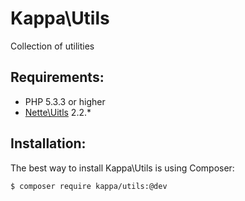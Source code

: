 # Kappa\Utils

Collection of utilities

## Requirements:

* PHP 5.3.3 or higher
* [Nette\Uitls](https://github.com/nette/utils) 2.2.*

## Installation:

The best way to install Kappa\Utils is using Composer:

```bash
$ composer require kappa/utils:@dev
```
